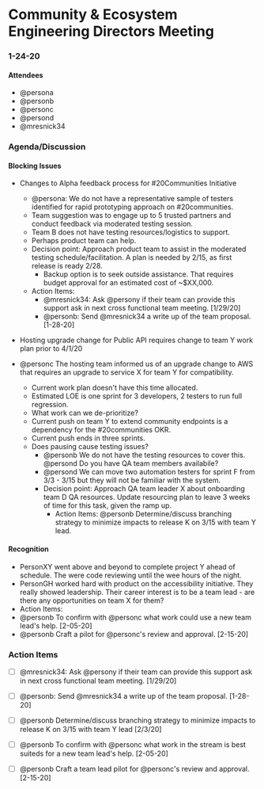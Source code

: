 # Community & Ecosystem Engineering Directors Meeting 
### 1-24-20

#### Attendees
 - @persona
- @personb
- @personc
- @persond
- @mresnick34

### Agenda/Discussion

#### Blocking Issues
- Changes to Alpha feedback process for #20Communities Initiative
  - @persona: We do not have a representative sample of testers identified for rapid prototyping approach on #20communities.
  - Team suggestion was to engage up to 5 trusted partners and conduct feedback via moderated testing session.
  - Team B does not have testing resources/logistics to support.
  - Perhaps product team can help.
  - Decision point: Approach product team to assist in the moderated testing schedule/facilitation. A plan is needed by 2/15, as first release is ready 2/28.
    - Backup option is to seek outside assistance. That requires budget approval for an estimated cost of ~$XX,000.
  - Action Items: 
    - @mresnick34: Ask @persony if their team can provide this support ask in next cross functional team meeting. [1/29/20]
    - @personb: Send @mresnick34 a write up of the team proposal. [1-28-20]
    
 - Hosting upgrade change for Public API requires change to team Y work plan prior to 4/1/20
  - @personc The hosting team informed us of an upgrade change to AWS that requires an upgrade to service X for team Y for compatibility.
    - Current work plan doesn't have this time allocated.
    - Estimated LOE is one sprint for 3 developers, 2 testers to run full regression.
    - What work can we de-prioritize?
    - Current push on team Y to extend community endpoints is a dependency for the #20communities OKR.
    - Current push ends in three sprints. 
    - Does pausing cause testing issues?
      - @personb We do not have the testing resources to cover this. @persond Do you have QA team members availabile?
      - @persond We can move two automation testers for sprint F from 3/3 - 3/15 but they will not be familiar with the system.
      - Decision point: Approach QA team leader X about onboarding team D QA resources. Update resourcing plan to leave 3 weeks of time for this task, given the ramp up.
        - Action Items: @personb Determine/discuss branching strategy to minimize impacts to release K on 3/15 with team Y lead.
        
#### Recognition
- PersonXY went above and beyond to complete project Y ahead of schedule. The were code reviewing until the wee hours of the night.
- PersonGH worked hard with product on the accessibility initiative. They really showed leadership. Their career interest is to be a team lead - are there any opportunities on team X for them?
 - Action Items: 
  - @personb To confirm with @personc what work could use a new team lead's help. [2-05-20]
  - @personb Craft a pilot for @personc's review and approval. [2-15-20]
        
### Action Items 
- [ ] @mresnick34: Ask @persony if their team can provide this support ask in next cross functional team meeting. [1/29/20]
- [ ] @personb: Send @mresnick34 a write up of the team proposal. [1-28-20]
- [ ] @personb Determine/discuss branching strategy to minimize impacts to release K on 3/15 with team Y lead [2/3/20]
- [ ] @personb To confirm with @personc what work in the stream is best suiteds for a new team lead's help. [2-05-20]
- [ ] @personb Craft a team lead pilot for @personc's review and approval. [2-15-20]
    
